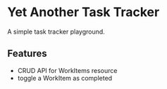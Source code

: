# Yet Another Task Tracker

A simple task tracker playground.

## Features

- CRUD API for WorkItems resource
- toggle a WorkItem as completed